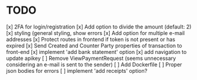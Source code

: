 # TODO

[x] 2FA for login/registration
[x] Add option to divide the amount (default: 2)
[x] styling (general styling, show errors
[x] Add option for multiple e-mail addresses
[x] Protect routes in frontend if token is not present or has expired
[x] Send Created and Counter Party properties of transaction to front-end
[x] implement 'add bank statement' option
[x] add navigation to update apikey
[ ] Remove ViewPaymentRequest (seems unnecessary considering an e-mail is sent to the sender)
[ ] Add Dockerfile
[ ] Proper json bodies for errors
[ ] implement 'add receipts' option?
